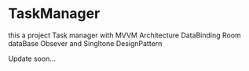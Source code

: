 # TaskManager
this a project Task manager
with MVVM Architecture
DataBinding
Room dataBase
Obsever and Singltone DesignPattern


Update soon...
